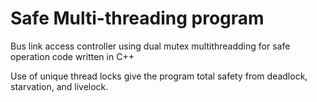 # Safe Multi-threading program
Bus link access controller using dual mutex multithreadding for safe operation code written in C++ 

Use of unique thread locks give the program total safety from deadlock, starvation, and livelock.
